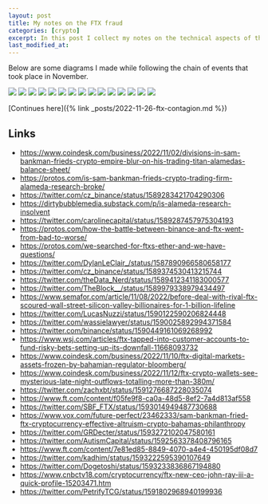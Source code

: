 ```yaml
---
layout: post
title: My notes on the FTX fraud
categories: [crypto]
excerpt: In this post I collect my notes on the technical aspects of the FTX bankrupt
last_modified_at:
---
```



Below are some diagrams I made while following the chain of events that took place in November.
<br>


<img src="/images/2022-11-20-ftx-fraud/1.png" />

<img src="/images/2022-11-20-ftx-fraud/2.png" />

<img src="/images/2022-11-20-ftx-fraud/3.png" />

<img src="/images/2022-11-20-ftx-fraud/4.png" />

<img src="/images/2022-11-20-ftx-fraud/5.png" />

<img src="/images/2022-11-20-ftx-fraud/6.png" />

<img src="/images/2022-11-20-ftx-fraud/7.png" />

<img src="/images/2022-11-20-ftx-fraud/8.png" />

<img src="/images/2022-11-20-ftx-fraud/9.png" />

<img src="/images/2022-11-20-ftx-fraud/10.png" />

<img src="/images/2022-11-20-ftx-fraud/11.png" />

<img src="/images/2022-11-20-ftx-fraud/12.png" />

<img src="/images/2022-11-20-ftx-fraud/13.png" />

<img src="/images/2022-11-20-ftx-fraud/14.png" />

<img src="/images/2022-11-20-ftx-fraud/15.png" />

[Continues here]({% link _posts/2022-11-26-ftx-contagion.md %})


## Links

- <https://www.coindesk.com/business/2022/11/02/divisions-in-sam-bankman-frieds-crypto-empire-blur-on-his-trading-titan-alamedas-balance-sheet/>
- <https://protos.com/is-sam-bankman-frieds-crypto-trading-firm-alameda-research-broke/>
- <https://twitter.com/cz_binance/status/1589283421704290306>
- <https://dirtybubblemedia.substack.com/p/is-alameda-research-insolvent>
- <https://twitter.com/carolinecapital/status/1589287457975304193>
- <https://protos.com/how-the-battle-between-binance-and-ftx-went-from-bad-to-worse/>
- <https://protos.com/we-searched-for-ftxs-ether-and-we-have-questions/>
- <https://twitter.com/DylanLeClair_/status/1587890966580658177>
- <https://twitter.com/cz_binance/status/1589374530413215744>
- <https://twitter.com/theData_Nerd/status/1589412341183000577>
- <https://twitter.com/TheBlock__/status/1589979338979434497>
- <https://www.semafor.com/article/11/08/2022/before-deal-with-rival-ftx-scoured-wall-street-silicon-valley-billionaires-for-1-billion-lifeline>
- <https://twitter.com/LucasNuzzi/status/1590122590206824448>
- <https://twitter.com/wassielawyer/status/1590025892994371584>
- <https://twitter.com/binance/status/1590449161069268992>
- <https://www.wsj.com/articles/ftx-tapped-into-customer-accounts-to-fund-risky-bets-setting-up-its-downfall-11668093732>
- <https://www.coindesk.com/business/2022/11/10/ftx-digital-markets-assets-frozen-by-bahamian-regulator-bloomberg/>
- <https://www.coindesk.com/business/2022/11/12/ftx-crypto-wallets-see-mysterious-late-night-outflows-totalling-more-than-380m/>
- <https://twitter.com/zachxbt/status/1591276687228035074>
- <https://www.ft.com/content/f05fe9f8-ca0a-48d5-8ef2-7a4d813af558>
- <https://twitter.com/SBF_FTX/status/1593014949487730688>
- <https://www.vox.com/future-perfect/23462333/sam-bankman-fried-ftx-cryptocurrency-effective-altruism-crypto-bahamas-philanthropy>
- <https://twitter.com/GRDecter/status/1593272102047580161>
- <https://twitter.com/AutismCapital/status/1592563378408796165>
- <https://www.ft.com/content/7e81ed85-8849-4070-a4e4-450195df08d7>
- <https://twitter.com/kadhim/status/1593222595390107649>
- <https://twitter.com/Dogetoshi/status/1593233836867194880>
- <https://www.cnbctv18.com/cryptocurrency/ftx-new-ceo-john-ray-iii-a-quick-profile-15203471.htm>
- <https://twitter.com/PetrifyTCG/status/1591802968940199936>
